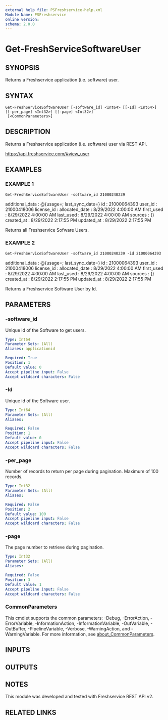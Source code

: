 ```yaml
---
external help file: PSFreshservice-help.xml
Module Name: PSFreshservice
online version:
schema: 2.0.0
---
```


# Get-FreshServiceSoftwareUser

## SYNOPSIS
Returns a Freshservice application (i.e.
software) user.

## SYNTAX

```
Get-FreshServiceSoftwareUser [-software_id] <Int64> [[-Id] <Int64>] [[-per_page] <Int32>] [[-page] <Int32>]
 [<CommonParameters>]
```

## DESCRIPTION
Returns a Freshservice application (i.e.
software) user via REST API.

https://api.freshservice.com/#view_user

## EXAMPLES

### EXAMPLE 1
```
Get-FreshServiceSoftwareUser -software_id 21000240239
```

additional_data : @{usage=; last_sync_date=}
id              : 21000064393
user_id         : 21000418006
license_id      :
allocated_date  : 8/29/2022 4:00:00 AM
first_used      : 8/29/2022 4:00:00 AM
last_used       : 8/29/2022 4:00:00 AM
sources         : {}
created_at      : 8/29/2022 2:17:55 PM
updated_at      : 8/29/2022 2:17:55 PM

Returns all Freshservice Sofware Users.

### EXAMPLE 2
```
Get-FreshServiceSoftwareUser -software_id 21000240239 -id 21000064393
```

additional_data : @{usage=; last_sync_date=}
id              : 21000064393
user_id         : 21000418006
license_id      :
allocated_date  : 8/29/2022 4:00:00 AM
first_used      : 8/29/2022 4:00:00 AM
last_used       : 8/29/2022 4:00:00 AM
sources         : {}
created_at      : 8/29/2022 2:17:55 PM
updated_at      : 8/29/2022 2:17:55 PM

Returns a Freshservice Software User by Id.

## PARAMETERS

### -software_id
Unique id of the Software to get users.

```yaml
Type: Int64
Parameter Sets: (All)
Aliases: applicationid

Required: True
Position: 1
Default value: 0
Accept pipeline input: False
Accept wildcard characters: False
```

### -Id
Unique id of the Software user.

```yaml
Type: Int64
Parameter Sets: (All)
Aliases:

Required: False
Position: 1
Default value: 0
Accept pipeline input: False
Accept wildcard characters: False
```

### -per_page
Number of records to return per page during pagination. 
Maximum of 100 records.

```yaml
Type: Int32
Parameter Sets: (All)
Aliases:

Required: False
Position: 2
Default value: 100
Accept pipeline input: False
Accept wildcard characters: False
```

### -page
The page number to retrieve during pagination.

```yaml
Type: Int32
Parameter Sets: (All)
Aliases:

Required: False
Position: 3
Default value: 1
Accept pipeline input: False
Accept wildcard characters: False
```

### CommonParameters
This cmdlet supports the common parameters: -Debug, -ErrorAction, -ErrorVariable, -InformationAction, -InformationVariable, -OutVariable, -OutBuffer, -PipelineVariable, -Verbose, -WarningAction, and -WarningVariable. For more information, see [about_CommonParameters](http://go.microsoft.com/fwlink/?LinkID=113216).

## INPUTS

## OUTPUTS

## NOTES
This module was developed and tested with Freshservice REST API v2.

## RELATED LINKS
